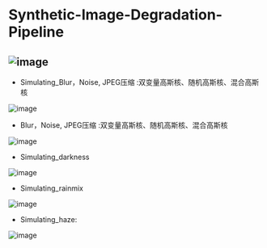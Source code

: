 # Synthetic-Image-Degradation-Pipeline
![image](https://github.com/user-attachments/assets/47d6eb2e-01e5-4ca9-812d-83e9b69668c1)
---

- Simulating_Blur，Noise, JPEG压缩 :双变量高斯核、随机高斯核、混合高斯核

![image](https://github.com/user-attachments/assets/6787cadc-0dc9-48df-8aa5-8434e65d6ba0)
- Blur，Noise, JPEG压缩 :双变量高斯核、随机高斯核、混合高斯核

![image](https://github.com/user-attachments/assets/85d17524-602b-4f4f-b639-ed41673e7a19)
- Simulating_darkness

![image](https://github.com/user-attachments/assets/38b47480-1e6c-41f9-af2a-a03ceb08fc78)
- Simulating_rainmix

![image](https://github.com/user-attachments/assets/f9bd498f-86f5-4182-8fc3-25ccdbfb6758)
- Simulating_haze:

![image](https://github.com/user-attachments/assets/e92d4a50-4cf0-4f75-9722-71bbe6bfba98)
